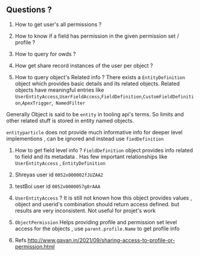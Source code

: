 ## Questions ?

1. How to get user's all permissions ?
1. How to know if a field has permission in the given permission set / profile ?
1. How to query for owds ?
1. How get share record instances of the user per object ?


1. How to query object's Related info ?
There exists a `EntityDefinition` object which provides basic details and its related objects.
Related objects have meaningful entries like `UserEntityAccess`,`UserFieldAccess`,`FieldDefinition`,`CustomFieldDefinition`,`ApexTrigger`,`	NamedFilter`

Generally Object is said to be `entity` in tooling api's terms. So limits and other related stuff is stored in entity named objects.

`entityparticle` does not provide much informative info for deeper level implementions , can be ignored and instead use `fiedDefinition`

1. How to get field level info ?
`FieldDefinition` object provides info related to field and its metadata . Has few important relationships like `UserEntityAccess` , `EntityDefinition`

1. Shreyas user id `0052x000002fJUZAA2`
1. testBoi user id `0052x0000057g0rAAA`

1. `UserEntityAccess` ?
It is still not known how this object provides values , object and userid's combination should return access defined. but results are very inconsistent. Not useful for projet's work

1. `ObjectPermission`
Helps providing profile and permission set level access for the objects , use `parent.profile.Name` to get profile info

1. Refs
http://www.gavan.in/2021/09/sharing-access-to-profile-or-permission.html
